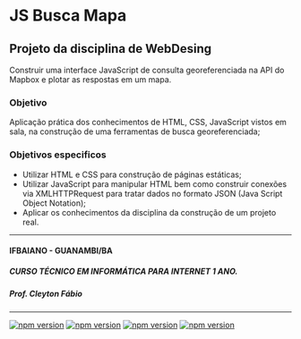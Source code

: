 # JS Busca Mapa

## Projeto da disciplina de WebDesing
Construir uma interface JavaScript de consulta georeferenciada na API do Mapbox e plotar as respostas em um mapa.

### Objetivo
Aplicação prática dos conhecimentos de HTML, CSS, JavaScript vistos em sala, na construção de uma ferramentas de busca georeferenciada;

### Objetivos especificos
- Utilizar HTML e CSS para construção de páginas estáticas;
- Utilizar JavaScript para manipular HTML bem como construir conexões via XMLHTTPRequest para tratar dados no formato JSON (Java Script Object Notation);
- Aplicar os conhecimentos da disciplina da construção de um projeto real.

---
#### IFBAIANO - GUANAMBI/BA 
##### CURSO TÉCNICO EM INFORMÁTICA PARA INTERNET 1 ANO.
##### Prof. Cleyton Fábio 
---
[![npm version](https://img.shields.io/badge/HTML-Forte-black)](https://img.shields.io/badge/HTML-Forte-black)
[![npm version](https://img.shields.io/badge/CSS3-Bonito-black)](https://img.shields.io/badge/CSS3-Bonito-black)
[![npm version](https://img.shields.io/badge/JavaScript-Inteligente-black)](https://img.shields.io/badge/html-forte-black)
[![npm version](https://img.shields.io/badge/WEB2-Versátil-black)](https://img.shields.io/badge/WEB2-Versátil-black)
